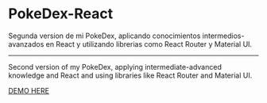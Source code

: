 # PokeDex-React
Segunda version de mi PokeDex, aplicando conocimientos intermedios-avanzados en React y utilizando librerias como React Router y Material UI.

<hr>

Second version of my PokeDex, applying intermediate-advanced knowledge and React and using libraries like React Router and Material UI.


<a href="https://pokedex-repo.netlify.app/">DEMO HERE</a>